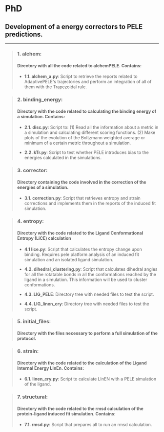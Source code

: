 # PhD
## Development of a energy correctors to PELE predictions.

---
> ### 1. alchem: 
> #### Directory with all the code related to alchemPELE. Contains:
>
> - **1.1. alchem_a.py**: Script to retrieve the reports related to AdaptivePELE's trajectories and perform an integration
of all of them with the Trapezoidal rule.

> ### 2. binding_energy: 
> #### Directory with the code related to calculating the binding energy of a simulation. Contains: 
>
> - **2.1. disc.py**: Script to: (1) Read all the information about a metric in a simulation and calculating different scoring functions.
> (2) Make plots of the evolution of the Boltzmann weighted average or minimum of a certain metric throughout a simulation.
>
> - **2.2. kTr.py**: Script to test whether PELE introduces bias to the energies calculated in the simulations. 

> ### 3. corrector:
> #### Directory containing the code involved in the correction of the energies of a simulation.
>
> - **3.1. correction.py**: Script that retrieves entropy and strain corrections and implements them in the reports of the 
> induced fit simulation.

> ### 4. entropy:
> #### Directory with the code related to the Ligand Conformational Entropy (LiCE) calculation
>
> - **4.1 lice.py**: Script that calculates the entropy change upon binding. Requires pele platform analysis
> of an induced fit simulation and an isolated ligand simulation.
> 
> - **4.2. dihedral_clustering.py**: Script that calculates dihedral angles for all the rotatable bonds in all the conformations reached 
> by the ligand in a simulation. This information will be used to cluster conformations. 
>
> - **4.3. LIG_PELE**: Directory tree with needed files to test the script.
>
> - **4.4. LIG_linen_cry**: Directory tree with needed files to test the script.

> ### 5. initial_files:
> #### Directory with the files necessary to perform a full simulation of the protocol.

> ### 6. strain: 
> #### Directory with the code related to the calculation of the Ligand Internal Energy LInEn. Contains:
> 
> - **6.1. linen_cry.py**: Script to calculate LInEN with a PELE simulation of the ligand. 

> ### 7. structural:
> #### Directory with the code related to the rmsd calculation of the protein-ligand induced fit simulation. Contains:
>
> - **7.1. rmsd.py**: Script that prepares all to run an rmsd calculation. 
